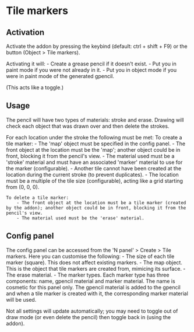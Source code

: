 # Tile markers

## Activation
Activate the addon by pressing the keybind (default: ctrl + shift + F9) or the button (Object > Tile markers).

Activating it will:
    - Create a grease pencil if it doesn't exist.
    - Put you in paint mode if you were not already in it.
    - Put you in object mode if you were in paint mode of the generated gpencil.

(This acts like a toggle.)

## Usage
The pencil will have two types of materials: stroke and erase.
Drawing will check each object that was drawn over and then delete the strokes.

For each location under the stroke the following must be met:
    To create a tile marker:
        - The 'map' object must be specified in the config panel.
        - The front object at the location must be the 'map'; another object could be in front, blocking it from the pencil's view.
        - The material used must be a 'stroke' material and must have an associated 'marker' material to use for the marker (configurable).
        - Another tile cannot have been created at the location during the current stroke (to prevent duplicates).
        - The location must be a multiple of the tile size (configurable), acting like a grid starting from (0, 0, 0).

    To delete a tile marker:
        - The front object at the location must be a tile marker (created by the addon); another object could be in front, blocking it from the pencil's view.
        - The material used must be the 'erase' material.

## Config panel
The config panel can be accessed from the 'N panel' > Create > Tile markers.
Here you can customise the following:
    - The size of each tile marker (square). This does not affect existing markers.
    - The map object. This is the object that tile markers are created from, mimicing its surface.
    - The erase material.
    - The marker types. Each marker type has three components: name, gpencil material and marker material. The name is cosmetic for this panel only.
The gpencil material is added to the gpencil and when a tile marker is created with it, the corresponding marker material will be used.

Not all settings will update automatically; you may need to toggle out of draw mode (or even delete the pencil) then toggle back in (using the addon).